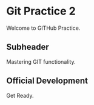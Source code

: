 # Git Practice 2

Welcome to GITHub Practice.

## Subheader

Mastering GIT functionality.

## Official Development

Get Ready.